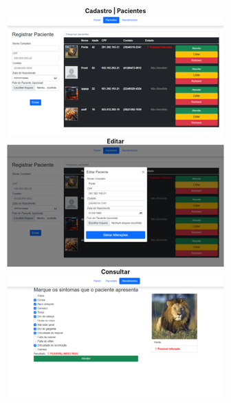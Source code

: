 <div align="center">
    <b>Cadastro | Pacientes</b>
    <img src="public/img/show/img2.png">
    <b>Editar</b>
    <img src="public/img/show/img3.png">
    <b>Consultar</b>
<img src="public/img/show/img1.png">
</div>